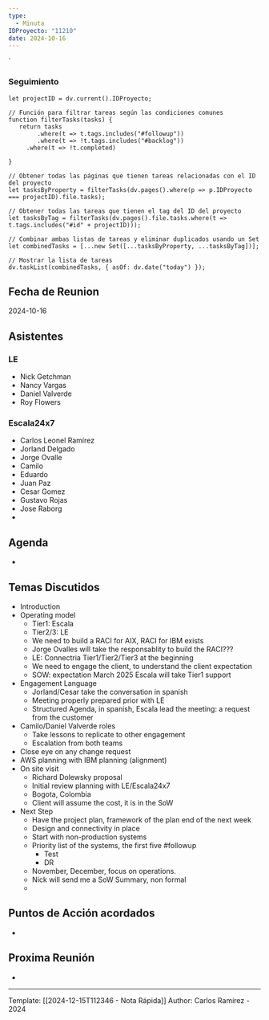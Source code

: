 ```yaml
---
type:
  - Minuta
IDProyecto: "11210"
date: 2024-10-16
---
```

`

### Seguimiento

```dataviewjs
let projectID = dv.current().IDProyecto;

// Función para filtrar tareas según las condiciones comunes
function filterTasks(tasks) {
   return tasks
        .where(t => t.tags.includes("#followup"))
        .where(t => !t.tags.includes("#backlog"))
     .where(t => !t.completed)
        
}

// Obtener todas las páginas que tienen tareas relacionadas con el ID del proyecto
let tasksByProperty = filterTasks(dv.pages().where(p => p.IDProyecto === projectID).file.tasks);

// Obtener todas las tareas que tienen el tag del ID del proyecto
let tasksByTag = filterTasks(dv.pages().file.tasks.where(t => t.tags.includes("#id" + projectID)));

// Combinar ambas listas de tareas y eliminar duplicados usando un Set
let combinedTasks = [...new Set([...tasksByProperty, ...tasksByTag])];

// Mostrar la lista de tareas
dv.taskList(combinedTasks, { asOf: dv.date("today") });
 ```
## Fecha de Reunion
2024-10-16

## Asistentes

### LE
* Nick Getchman
* Nancy Vargas
* Daniel Valverde
* Roy Flowers
### Escala24x7
- Carlos Leonel Ramírez
-  Jorland Delgado
- Jorge Ovalle
- Camilo
- Eduardo
- Juan Paz
- Cesar Gomez
- Gustavo Rojas
- Jose Raborg
- 

## Agenda
* 
## Temas Discutidos
*  Introduction
* Operating model
	* Tier1: Escala
	* Tier2/3: LE
	* We need to build a RACI for AIX, RACI for IBM exists
	* Jorge Ovalles will take the responsablity to build the RACI???
	* LE: Connectria Tier1/Tier2/Tier3 at the beginning
	* We need to engage the client, to understand the client expectation
	* SOW: expectation March 2025 Escala will take Tier1 support
* Engagement Language
	* Jorland/Cesar take the conversation in spanish
	* Meeting properly prepared prior with LE
	* Structured Agenda, in spanish, Escala lead the meeting: a request from the customer
* Camilo/Daniel Valverde roles
	* Take lessons to replicate to other engagement
	* Escalation from both teams
* Close eye on any change request
* AWS planning with IBM planning (alignment)
* On site visit
	* Richard Dolewsky proposal
	* Initial review planning with LE/Escala24x7
	* Bogota, Colombia
	* Client will assume the cost, it is in the SoW
* Next Step
	* Have the project plan, framework of the plan end of  the next week
	* Design and connectivity in place
	* Start with non-production systems
	* Priority list of the systems, the first five #followup 
		* Test
		* DR
	* November, December, focus on operations.
	* Nick will send me a SoW Summary, non formal
	* 

## Puntos de Acción acordados
- 

## Proxima Reunión
*   

---
Template: [[2024-12-15T112346 - Nota Rápida]]
Author: Carlos Ramírez - 2024
